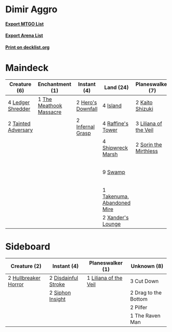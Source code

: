 # Dimir Aggro

#### [Export MTGO List](../collection/Dimir%20Aggro/Dimir%20Aggro.txt)
#### [Export Arena List](../collection/Dimir%20Aggro/Dimir%20Aggro_arena.txt)
#### [Print on decklist.org](http://decklist.org/?deckmain=4%09Ertai%20Resurrected%0A4%09Evolved%20Sleeper%0A4%09Graveyard%20Trespasser%0A2%09Hero's%20Downfall%0A2%09Infernal%20Grasp%0A4%09Island%0A2%09Kaito%20Shizuki%0A4%09Ledger%20Shredder%0A3%09Liliana%20of%20the%20Veil%0A4%09Raffine's%20Tower%0A4%09Sheoldred,%20the%20Apocalypse%0A4%09Shipwreck%20Marsh%0A2%09Silver%20Scrutiny%0A2%09Sorin%20the%20Mirthless%0A9%09Swamp%0A2%09Tainted%20Adversary%0A1%09Takenuma,%20Abandoned%20Mire%0A1%09The%20Meathook%20Massacre%0A2%09Xander's%20Lounge&deckside=3%09Cut%20Down%0A2%09Disdainful%20Stroke%0A2%09Drag%20to%20the%20Bottom%0A2%09Hullbreaker%20Horror%0A1%09Liliana%20of%20the%20Veil%0A2%09Pilfer%0A2%09Siphon%20Insight%0A1%09The%20Raven%20Man)
# Maindeck

|                                         Creature (6)                                         |                                         Enchantment (1)                                          |                                        Instant (4)                                         |                                              Land (24)                                              |                                        Planeswalker (7)                                        |       Unknown (18)        |
|----------------------------------------------------------------------------------------------|--------------------------------------------------------------------------------------------------|--------------------------------------------------------------------------------------------|-----------------------------------------------------------------------------------------------------|------------------------------------------------------------------------------------------------|---------------------------|
|4 [Ledger Shredder](http://gatherer.wizards.com/Pages/Card/Details.aspx?multiverseid=555247)  |1 [The Meathook Massacre](http://gatherer.wizards.com/Pages/Card/Details.aspx?multiverseid=534886)|2 [Hero's Downfall](http://gatherer.wizards.com/Pages/Card/Details.aspx?multiverseid=373575)|4 [Island](http://gatherer.wizards.com/Pages/Card/Details.aspx?multiverseid=439857)                  |2 [Kaito Shizuki](http://gatherer.wizards.com/Pages/Card/Details.aspx?multiverseid=548538)      |4 Ertai Resurrected        |
|2 [Tainted Adversary](http://gatherer.wizards.com/Pages/Card/Details.aspx?multiverseid=534899)|                                                                                                  |2 [Infernal Grasp](http://gatherer.wizards.com/Pages/Card/Details.aspx?multiverseid=534880) |4 [Raffine's Tower](http://gatherer.wizards.com/Pages/Card/Details.aspx?multiverseid=555455)         |3 [Liliana of the Veil](http://gatherer.wizards.com/Pages/Card/Details.aspx?multiverseid=235597)|4 Evolved Sleeper          |
|                                                                                              |                                                                                                  |                                                                                            |4 [Shipwreck Marsh](http://gatherer.wizards.com/Pages/Card/Details.aspx?multiverseid=535066)         |2 [Sorin the Mirthless](http://gatherer.wizards.com/Pages/Card/Details.aspx?multiverseid=540983)|4 Graveyard Trespasser     |
|                                                                                              |                                                                                                  |                                                                                            |9 [Swamp](http://gatherer.wizards.com/Pages/Card/Details.aspx?multiverseid=439858)                   |                                                                                                |4 Sheoldred, the Apocalypse|
|                                                                                              |                                                                                                  |                                                                                            |1 [Takenuma, Abandoned Mire](http://gatherer.wizards.com/Pages/Card/Details.aspx?multiverseid=548591)|                                                                                                |2 Silver Scrutiny          |
|                                                                                              |                                                                                                  |                                                                                            |2 [Xander's Lounge](http://gatherer.wizards.com/Pages/Card/Details.aspx?multiverseid=555461)         |                                                                                                |                           |


# Sideboard

|                                         Creature (2)                                          |                                         Instant (4)                                          |                                        Planeswalker (1)                                        |    Unknown (8)     |
|-----------------------------------------------------------------------------------------------|----------------------------------------------------------------------------------------------|------------------------------------------------------------------------------------------------|--------------------|
|2 [Hullbreaker Horror](http://gatherer.wizards.com/Pages/Card/Details.aspx?multiverseid=540902)|2 [Disdainful Stroke](http://gatherer.wizards.com/Pages/Card/Details.aspx?multiverseid=420705)|1 [Liliana of the Veil](http://gatherer.wizards.com/Pages/Card/Details.aspx?multiverseid=235597)|3 Cut Down          |
|                                                                                               |2 [Siphon Insight](http://gatherer.wizards.com/Pages/Card/Details.aspx?multiverseid=535037)   |                                                                                                |2 Drag to the Bottom|
|                                                                                               |                                                                                              |                                                                                                |2 Pilfer            |
|                                                                                               |                                                                                              |                                                                                                |1 The Raven Man     |

